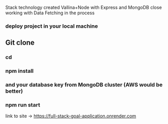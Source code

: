 Stack technology created Vallina+Node with Express and MongoDB 
close working with Data Fetching in the process 
### deploy project in your local machine 
## Git clone <URL to GIT> 

### cd <project name> 

### npm install  

### and your database key from MongoDB cluster (AWS would be better)

### npm run start 

link to site -> https://full-stack-goal-application.onrender.com
